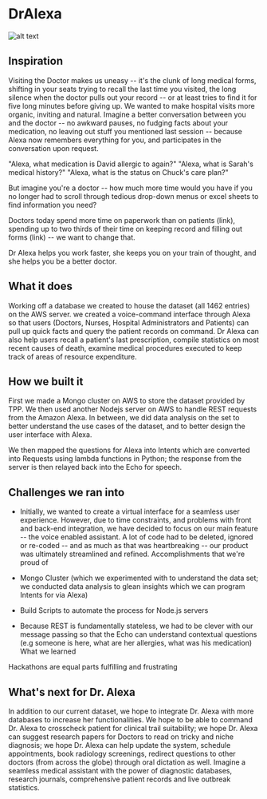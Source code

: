 # DrAlexa

![alt text](https://lh3.googleusercontent.com/CklzbwUgT_PKx28WWH7t0OhxDAwDlPBCuFZMUOapVmSWyG4HCmqypS1NHgVNwrTDeWeS_AttuU9H3nP9qCrAyw=s750)

## Inspiration

Visiting the Doctor makes us uneasy -- it's the clunk of long medical forms, shifting in your seats trying to recall the last time you visited, the long silence when the doctor pulls out your record -- or at least tries to find it for five long minutes before giving up. We wanted to make hospital visits more organic, inviting and natural. Imagine a better conversation between you and the doctor -- no awkward pauses, no fudging facts about your medication, no leaving out stuff you mentioned last session -- because Alexa now remembers everything for you, and participates in the conversation upon request.

"Alexa, what medication is David allergic to again?" "Alexa, what is Sarah's medical history?" "Alexa, what is the status on Chuck's care plan?"

But imagine you're a doctor -- how much more time would you have if you no longer had to scroll through tedious drop-down menus or excel sheets to find information you need?

Doctors today spend more time on paperwork than on patients (link), spending up to two thirds of their time on keeping record and filling out forms (link) -- we want to change that.

Dr Alexa helps you work faster, she keeps you on your train of thought, and she helps you be a better doctor.

## What it does

Working off a database we created to house the dataset (all 1462 entries) on the AWS server. we created a voice-command interface through Alexa so that users (Doctors, Nurses, Hospital Administrators and Patients) can pull up quick facts and query the patient records on command. Dr Alexa can also help users recall a patient's last prescription, compile statistics on most recent causes of death, examine medical procedures executed to keep track of areas of resource expenditure.

## How we built it

First we made a Mongo cluster on AWS to store the dataset provided by TPP. We then used another Nodejs server on AWS to handle REST requests from the Amazon Alexa. In between, we did data analysis on the set to better understand the use cases of the dataset, and to better design the user interface with Alexa.

We then mapped the questions for Alexa into Intents which are converted into Requests using lambda functions in Python; the response from the server is then relayed back into the Echo for speech.

## Challenges we ran into

- Initially, we wanted to create a virtual interface for a seamless user experience. However, due to time constraints, and problems with front and back-end integration, we have decided to focus on our main feature -- the voice enabled assistant. A lot of code had to be deleted, ignored or re-coded -- and as much as that was heartbreaking -- our product was ultimately streamlined and refined.
Accomplishments that we're proud of

- Mongo Cluster (which we experimented with to understand the data set; we conducted data analysis to glean insights which we can program Intents for via Alexa)

- Build Scripts to automate the process for Node.js servers

- Because REST is fundamentally stateless, we had to be clever with our message passing so that the Echo can understand contextual questions (e.g someone is here, what are her allergies, what was his medication)
What we learned

Hackathons are equal parts fulfilling and frustrating

## What's next for Dr. Alexa

In addition to our current dataset, we hope to integrate Dr. Alexa with more databases to increase her functionalities. We hope to be able to command Dr. Alexa to crosscheck patient for clinical trail suitability; we hope Dr. Alexa can suggest research papers for Doctors to read on tricky and niche diagnosis; we hope Dr. Alexa can help update the system, schedule appointments, book radiology screenings, redirect questions to other doctors (from across the globe) through oral dictation as well. Imagine a seamless medical assistant with the power of diagnostic databases, research journals, comprehensive patient records and live outbreak statistics.

